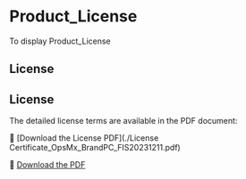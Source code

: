 # Product_License
To display Product_License
## License

## License

The detailed license terms are available in the PDF document:

📄 [Download the License PDF](./License Certificate_OpsMx_BrandPC_FIS20231211.pdf)

📄 [Download the PDF](https://raw.githubusercontent.com/<username>/<repository>/<branch>/example.pdf)
